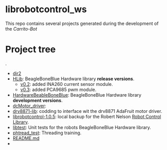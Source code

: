 # librobotcontrol_ws
This repo contains several projects generated during the development of the _Carrito-Bot_
# Project tree

.
 * [dir2](./dir2)
 * [HLib](./HLib): BeagleBoneBlue Hardware library **release versions**.
   * [v0.2](./HLib/HardwareBBBL/v0.2): added INA260 current sensor module. 
   * [v0.3](./HLib/HardwareBBBL/v0.3): added PCA9685 pwm module.
 * [HardwareBeableBoneBlue](./HardwareBeableBoneBlue): BeagleBoneBlue Hardware library **development versions**.
 * [dcMotor_driver](./dcMotor_driver):
 * [drv8871-lib](./drv8871-lib): codding to interface wit the drv8871 AdaFruit motor driver.
 * [librobotcontrol-1.0.5](./librobotcontrol-1.0.5): local backup for the Robert Nelson [Robot Control Library](https://github.com/beagleboard/librobotcontrol).
 * [libtest](./libtest): Unit tests for the robots BeagleBoneBlue Hardware library.
 * [phtread_test](./phthread_test): Threading training.
 * [README.md](./README.md)
 * 
